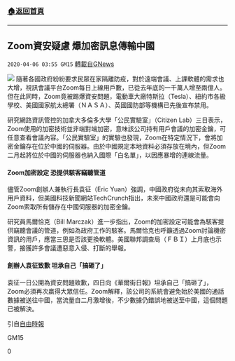 ###  [:house:返回首頁](https://github.com/ourhimalayas/txt)
---

## Zoom資安疑慮 爆加密訊​息傳輸中國
`2020-04-06 03:55 GM15` [轉載自GNews](https://gnews.org/zh-hant/163656/)

![](https://s3-ap-northeast-1.amazonaws.com/news.guo.offload.media/wp-content/uploads/2020/04/06035238/92-1.jpg)
隨著各國政府紛紛要求民眾在家隔離防疫，對於遠端會議、上課軟體的需求也大增，視訊會議平台Zoom每日上線用戶數，已從去年底的一千萬人增至兩億人。但在此同時，Zoom竟被踢爆資安問題，電動車大廠特斯拉（Tesla）、紐約市各級學校、美國國家航太總署（ＮＡＳＡ）、英國國防部等機構已先後宣布禁用。

研究網路資訊管控的加拿大多倫多大學「公民實驗室」（Citizen Lab）三日表示，Zoom使用的加密技術並非端對端加密，意味該公司持有用戶會議的加密金鑰，可任意查看會議內容。「公民實驗室」的實驗也發現，Zoom在特定情況下，會將加密金鑰存在位於中國的伺服器。由於中國規定本地資料必須存放在境內，但Zoom二月起將位於中國的伺服器也納入國際「白名單」，以因應暴增的連線流量。

#### Zoom加密設定 恐提供駭客竊聽管道

儘管Zoom創辦人兼執行長袁征（Eric Yuan）強調，中國政府從未向其索取海外用戶資料，但美國科技新聞網站TechCrunch指出，未來中國政府還是可能會向Zoom索取所有儲存在中國伺服器的加密金鑰。

研究員馬爾恰克（Bill Marczak）進一步指出，Zoom的加密設定可能會為駭客提供竊聽會議的管道，例如為政府工作的駭客。馬爾恰克也呼籲透過Zoom討論機密資訊的用戶，應當三思是否該更換軟體。美國聯邦調查局（ＦＢＩ）上月底也示警，接獲許多會議遭惡意入侵、打斷的舉報。

#### 創辦人袁征致歉 坦承自己「搞砸了」

袁征一日公開為資安問題致歉，四日向《華爾街日報》坦承自己「搞砸了」，Zoom必須再次贏得大眾信任。Zoom解釋，該公司的系統會避免始於美國的通話數據被送往中國，當流量自二月激增後，不少數據仍錯誤地被送至中國，這個問題已被解決。

引自[自由時報](https://news.ltn.com.tw/news/world/paper/1363807)

GM15

0
